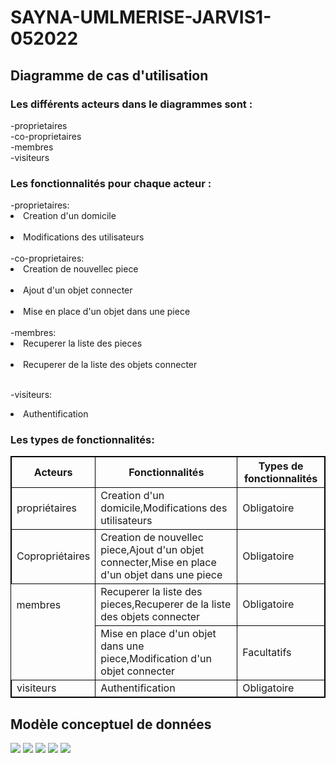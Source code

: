 # SAYNA-UMLMERISE-JARVIS1-052022
<h2>Diagramme de cas d'utilisation</h2>
<p>
<h3>Les différents acteurs dans le diagrammes sont :</h3>
-proprietaires<br>
-co-proprietaires<br>
-membres<br>
-visiteurs<br>
<h3>Les fonctionnalités pour chaque acteur :</h3>
-proprietaires: <li>Creation d'un domicile</li><br>
                <li>Modifications des utilisateurs</li><br>
-co-proprietaires: <li>Creation de nouvellec piece</li><br>
                    <li>Ajout d'un objet connecter</li><br>
                    <li>Mise en place d'un objet dans une piece</li><br>
-membres:<li>Recuperer la liste des pieces</li><br>
            <li>Recuperer de la liste des objets connecter</li><br>

-visiteurs:<li>Authentification</li>
    <h3>Les types de fonctionnalités:</h3>
    <style>
        table,
        th,
        td {
            border: 1px solid black;
        }
        .noborder {
            border: none;
        }
    </style>
    <table style="width:100%">
        <tr>
            <th>Acteurs</th>
            <th>Fonctionnalités</th>
            <th>Types de fonctionnalités</th>
        </tr>
        <tr>
            <td>propriétaires</td>
            <td>Creation d'un domicile,Modifications des utilisateurs</td>
            <td>Obligatoire</td>
        </tr>
        <tr>
            <td>Copropriétaires</td>
            <td>Creation de nouvellec piece,Ajout d'un objet connecter,Mise en place d'un objet dans une piece</td>
            <td>Obligatoire</td>
        </tr>
        <tr>
            <td class="noborder">membres</td>
            <td>Recuperer la liste des pieces,Recuperer de la liste des objets connecter</td>
            <td>Obligatoire</td>
        <tr>
            <td class="noborder"></td>
            <td>Mise en place d'un objet dans une piece,Modification d'un objet connecter</td>
            <td>Facultatifs</td>
        </tr>
        </tr>
        <tr>
            <td>visiteurs</td>
            <td>Authentification</td>
            <td>Obligatoire</td>
        </tr>
    </table>
</p>
<h2>Modèle conceptuel de données</h2>
<img src="./MCDJARVIS.png"/>
<img src="./JARV.png"/>
<img src="./Mcd2.png"/>
<img src="./jarvisVue.png"/>
<img src="./D_de_classe.png"/>
